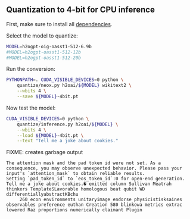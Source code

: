 ## Quantization to 4-bit for CPU inference

First, make sure to install all [dependencies](../INSTALL.md).

Select the model to quantize:
```bash
MODEL=h2ogpt-oig-oasst1-512-6.9b
#MODEL=h2ogpt-oasst1-512-12b
#MODEL=h2ogpt-oasst1-512-20b
```

Run the conversion:
```bash
PYTHONPATH=. CUDA_VISIBLE_DEVICES=0 python \
    quantize/neox.py h2oai/${MODEL} wikitext2 \
    --wbits 4 \
    --save ${MODEL}-4bit.pt
```

Now test the model:
```bash
CUDA_VISIBLE_DEVICES=0 python \
    quantize/inference.py h2oai/${MODEL} \
    --wbits 4 \
    --load ${MODEL}-4bit.pt \
    --text "Tell me a joke about cookies."
```

FIXME: creates garbage output
```
The attention mask and the pad token id were not set. As a consequence, you may observe unexpected behavior. Please pass your input's `attention_mask` to obtain reliable results.
Setting `pad_token_id` to `eos_token_id`:0 for open-end generation.
Tell me a joke about cookies.� emitted column Sullivan Meatrah thinkers TemplateSLavorable homologous beat qubit WD differentiallyabstractKBchu
     260 econ environments unitaryimage endorse physicistisksaines observables preference euthan Creation 580 blinkowa metrics extrac lowered Raz proportions numerically claimant Plugin
```